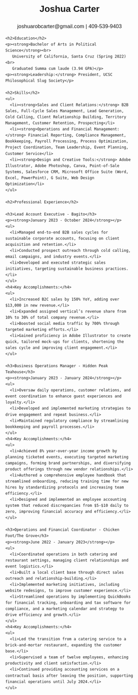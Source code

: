 <!DOCTYPE html>
<html lang="en">
<head>
  <meta charset="UTF-8">
  <meta name="viewport" content="width=device-width, initial-scale=1.0">
  <title>Joshua Carter - Resume</title>
  <style>
    body { font-family: Arial, sans-serif; line-height: 1.6; margin: 0; padding: 0; }
    .container { width: 80%; margin: auto; padding: 20px; }
    h1 { text-align: center; }
    h2 { color: #333; }
    p, ul { margin: 10px 0; }
    ul { list-style-type: none; padding-left: 0; }
    .contact-info { font-size: 1.2em; text-align: center; }
  </style>
</head>
<body>
  <div class="container">
    <h1>Joshua Carter</h1>
    <p class="contact-info">joshuarobcarter@gmail.com | 409-539-9403</p>

    <h2>Education</h2>
    <p><strong>Bachelor of Arts in Political Science</strong><br>
       University of California, Santa Cruz (Spring 2022)<br>
       Graduated Summa cum laude (3.94 GPA)</p>
    <p><strong>Leadership:</strong> President, UCSC Philosophical Slug Society</p>

    <h2>Skills</h2>
    <ul>
      <li><strong>Sales and Client Relations:</strong> B2B Sales, Full-Cycle Sales Management, Lead Generation, Cold Calling, Client Relationship Building, Territory Management, Customer Retention, Prospecting</li>
      <li><strong>Operations and Financial Management:</strong> Financial Reporting, Compliance Management, Bookkeeping, Payroll Processing, Process Optimization, Project Coordination, Team Leadership, Event Planning, Customer Service</li>
      <li><strong>Design and Creative Tools:</strong> Adobe Illustrator, Adobe Photoshop, Canva, Point-of-Sale Systems, Salesforce CRM, Microsoft Office Suite (Word, Excel, PowerPoint), G Suite, Web Design Optimization</li>
    </ul>

    <h2>Professional Experience</h2>
    
    <h3>Lead Account Executive - Bagito</h3>
    <p><strong>January 2023 - October 2024</strong></p>
    <ul>
      <li>Managed end-to-end B2B sales cycles for sustainable corporate accounts, focusing on client acquisition and retention.</li>
      <li>Conducted prospect outreach through cold calling, email campaigns, and industry events.</li>
      <li>Developed and executed strategic sales initiatives, targeting sustainable business practices.</li>
    </ul>
    <h4>Key Accomplishments:</h4>
    <ul>
      <li>Increased B2C sales by 150% YoY, adding over $13,000 in new revenue.</li>
      <li>Expanded assigned vertical’s revenue share from 10% to 30% of total company revenue.</li>
      <li>Boosted social media traffic by 700% through targeted marketing efforts.</li>
      <li>Gained proficiency in Adobe Illustrator to create quick, tailored mock-ups for clients, shortening the sales cycle and improving client engagement.</li>
    </ul>

    <h3>Business Operations Manager - Hidden Peak Teahouse</h3>
    <p><strong>January 2023 - January 2024</strong></p>
    <ul>
      <li>Oversaw daily operations, customer relations, and event coordination to enhance guest experiences and loyalty.</li>
      <li>Developed and implemented marketing strategies to drive engagement and repeat business.</li>
      <li>Maintained regulatory compliance by streamlining bookkeeping and payroll processes.</li>
    </ul>
    <h4>Key Accomplishments:</h4>
    <ul>
      <li>Achieved 8% year-over-year income growth by planning ticketed events, executing targeted marketing campaigns, forming brand partnerships, and diversifying product offerings through new vendor relationships.</li>
      <li>Authored a comprehensive employee handbook that streamlined onboarding, reducing training time for new hires by standardizing protocols and increasing team efficiency.</li>
      <li>Designed and implemented an employee accounting system that reduced discrepancies from $5-$10 daily to zero, improving financial accuracy and efficiency.</li>
    </ul>

    <h3>Operations and Financial Coordinator - Chicken Foot/The Grove</h3>
    <p><strong>June 2022 - January 2023</strong></p>
    <ul>
      <li>Coordinated operations in both catering and restaurant settings, managing client relationships and event logistics.</li>
      <li>Built a local client base through direct sales outreach and relationship-building.</li>
      <li>Implemented marketing initiatives, including website redesigns, to improve customer experience.</li>
      <li>Streamlined operations by implementing QuickBooks for financial tracking, onboarding and tax software for compliance, and a marketing calendar and strategy to drive efficiency and growth.</li>
    </ul>
    <h4>Key Accomplishments:</h4>
    <ul>
      <li>Led the transition from a catering service to a brick-and-mortar restaurant, expanding the customer base.</li>
      <li>Supervised a team of twelve employees, enhancing productivity and client satisfaction.</li>
      <li>Continued providing accounting services on a contractual basis after leaving the position, supporting financial operations until July 2024.</li>
    </ul>

  </div>
</body>
</html>

